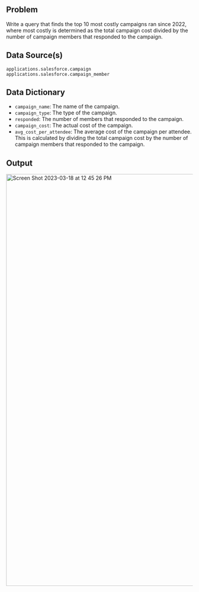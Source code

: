 ## Problem
Write a query that finds the top 10 most costly campaigns ran since 2022, where most costly is determined as the total campaign cost divided by the number of campaign members that responded to the campaign.


## Data Source(s)
`applications.salesforce.campaign`
`applications.salesforce.campaign_member`


## Data Dictionary

* `campaign_name`: The name of the campaign.
* `campaign_type`: The type of the campaign.
* `responded`: The number of members that responded to the campaign.
* `campaign_cost`: The actual cost of the campaign.
* `avg_cost_per_attendee`: The average cost of the campaign per attendee. This is calculated by dividing the total campaign cost by the number of campaign members that responded to the campaign.


## Output

<img width="1111" alt="Screen Shot 2023-03-18 at 12 45 26 PM" src="https://user-images.githubusercontent.com/16471203/226134108-612ab747-931c-4929-97c6-7b66142d8a57.png">


